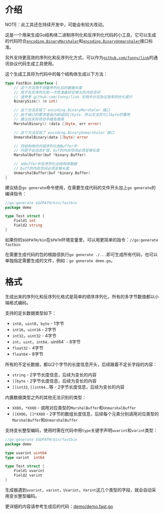 介绍
====

NOTE：此工具还在持续开发中，可能会有较大改动。

这是一个用来生成Go结构体二进制序列化和反序列化代码的小工具，它可以生成的代码符合[`encoding.BinaryMarshaler`](https://golang.org/pkg/encoding/#BinaryMarshaler)和[`encoding.BinaryUnmarshaler`](https://golang.org/pkg/encoding/#BinaryUnmarshaler)接口标准。

另外支持更高效的序列化和反序列化方式，可以作为[`github.com/funny/link`](https://github.com/funny/link)的通讯协议代码生成工具使用。

这个生成工具将为代码中的每个结构体生成以下方法：

```go
type FastBin interface {
	// 这个方法用于测量序列化后的数据长度
	// 用于在反序列化前一次性准备好足够大的内存空间
	// 请参考 github.com/funny/link 文档中分包协议效率的优化提示
	BinarySize() (n int)

	// 这个方法实现了 encoding.BinaryMarshaler 接口
	// 由于接口的要求是由内部返回[]byte，所以无法优化[]byte的重用
	// 建议在实际项目中避免使用
	MarshalBinary() (data []byte, err error)

	// 这个方法实现了 encoding.BinaryUnmarshaler 接口
	UnmarshalBinary(data []byte) error

	// 将结构体的内容序列化到Buffer中
	// 内部不会动态扩容，buf的内存空间必须足够长度
	MarshalBuffer(buf *binary.Buffer)

	// 从Buffer中反序列化出结构体数据
	// buff的内存空间必须足够长度
	UnmarshalBuffer(buf *binary.Buffer)
}
```

建议结合`go generate`命令使用，在需要生成代码的文件开头加上`go generate`的编译指令：

```go
//go:generate $GOPATH/bin/fastbin
package demo

type Test struct {
	Field1 int
	Field2 string
}
```

如果你的`$GOPATH/bin`在`$PATH`环境变量里，可以用更简单的指令：`//go:generate fastbin`

在需要生成代码的包的根路径执行`go generate ./...`即可生成所有代码，也可以单独指定需要生成的文件，例如：`go generate demo.go`。

格式
====

生成出来的序列化和反序列化格式是简单的顺序序列化，所有的多字节数值都以小端格式编码。

支持的定长数据类型如下：

* `int8`，`uint8`，`byte` - 1字节
* `int16`，`uint16` - 2字节
* `int32`，`uint32` - 4字节
* `int`，`uint`，`int64，`uint64` - 8字节
* `float32` - 4字节
* `float64` - 8字节

所有的不定长数据，都以2个字节的长度信息开头，后续跟着不定长字段的内容：

* `string` - 2字节长度信息，后续为变长的内容
* `[]byte` - 2字节长度信息，后续为变长的内容
* `[]int32`, `[]int64`...等 - 2字节长度信息，后续为变长的内容

内置数据类型之外的其他无法识别的类型：

* `XXOO`，`*XXOO` - 调用对应类型的`MarshalBuffer`和`UnmarshalBuffer`
* `[]XXOO`，`[]*XXOO` - 2字节的数组长度信息，后续每个元素分别调用对应类型的`MarshalBuffer`和`UnmarshalBuffer`

支持变长整型编码，使用时需在代码中用`type`关键字声明`uvarint`和`varint`类型：

```go
//go:generate $GOPATH/bin/fastbin
package demo

type uvarint uint64
type varint  int64

type Test struct {
	Field1 uvarint
	Field2 varint
}
```

生成器遇到`uvarint`，`varint`，`Uvarint`，`Varint`这几个类型的字段，就会自动采用变长整型编码。

更详细的内容请参考生成后的代码：[demo/demo.fast.go](https://github.com/funny/fastbin/blob/master/demo/demo.fast.go)